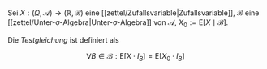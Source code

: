 Sei $X : (\Omega, \mathcal{A}) \to (\mathbb{R}, \mathscr{B})$ eine [[zettel/Zufallsvariable|Zufallsvariable]], $\mathcal{B}$ eine [[zettel/Unter-σ-Algebra|Unter-σ-Algebra]] von $\mathcal{A}$, $X_0 := \text{E}[X \mid \mathcal{B}]$.

Die *Testgleichung* ist definiert als

$$
	\forall B \in \mathcal{B} : \text{E}[X \cdot I_B] = \text{E}[X_0 \cdot I_B]
$$